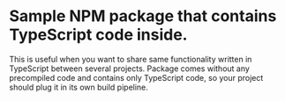 # Sample NPM package that contains TypeScript code inside.

This is useful when you want to share same functionality written in TypeScript between several projects.
Package comes without any precompiled code and contains only TypeScript code, so your project should plug it in its own build pipeline.